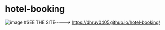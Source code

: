 # hotel-booking
![image](https://github.com/user-attachments/assets/6c0acd9d-d790-4c13-b07f-b44bd522e725)
#SEE THE SITE----->
https://dhruv0405.github.io/hotel-booking/
